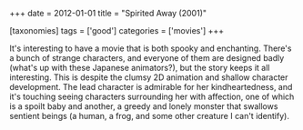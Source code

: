+++
date = 2012-01-01
title = "Spirited Away (2001)"

[taxonomies]
tags = ['good']
categories = ['movies']
+++

It's interesting to have a movie that is both spooky and enchanting.
There's a bunch of strange characters, and everyone of them are
designed badly (what's up with these Japanese animators?), but the
story keeps it all interesting. This is despite the clumsy 2D animation
and shallow character development. The lead character is admirable for
her kindheartedness, and it's touching seeing characters surrounding
her with affection, one of which is a spoilt baby and another, a greedy
and lonely monster that swallows sentient beings (a human, a frog, and
some other creature I can't identify).
